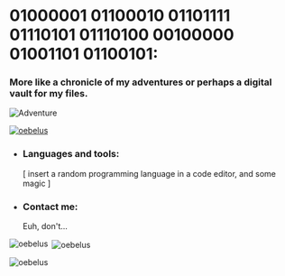 # 01000001 01100010 01101111 01110101 01110100 00100000 01001101 01100101: 
### More like a chronicle of my adventures or perhaps a digital vault for my files.
![Adventure](http://www.quiteunlikely.net/screencaps/albums/userpics/10001/jtb254.jpg)

<p align="left"> <a href="https://github.com/ryo-ma/github-profile-trophy"><img src="https://github-profile-trophy.vercel.app/?username=oebelus&theme=darkhub" alt="oebelus" /></a> </p>

- ### Languages and tools: 
     [ insert a random programming language in a code editor, and some magic ]
  
- ### Contact me:
     Euh, don't...

<p><img align="left" src="https://github-readme-stats.vercel.app/api/top-langs?username=oebelus&show_icons=true&locale=en&layout=compact&bg_color=000000" alt="oebelus" /></p>

<p>&nbsp;<img align="center" src="https://github-readme-stats.vercel.app/api?username=oebelus&show_icons=true&locale=en&theme=darkhub" alt="oebelus" /></p>

<p><img align="center" src="https://github-readme-streak-stats.herokuapp.com/?user=oebelus&theme=darkhub" alt="oebelus" /></p>
